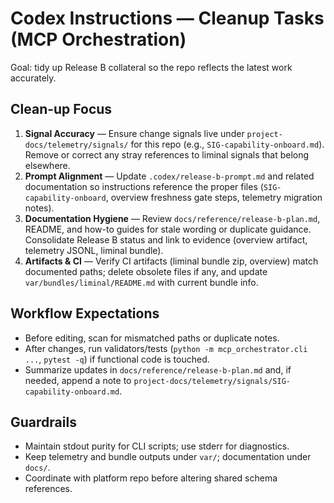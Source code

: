 # Codex Instructions — Cleanup Tasks (MCP Orchestration)

Goal: tidy up Release B collateral so the repo reflects the latest work accurately.

## Clean-up Focus
1. **Signal Accuracy** — Ensure change signals live under `project-docs/telemetry/signals/` for this repo (e.g., `SIG-capability-onboard.md`). Remove or correct any stray references to liminal signals that belong elsewhere.
2. **Prompt Alignment** — Update `.codex/release-b-prompt.md` and related documentation so instructions reference the proper files (`SIG-capability-onboard`, overview freshness gate steps, telemetry migration notes).
3. **Documentation Hygiene** — Review `docs/reference/release-b-plan.md`, README, and how-to guides for stale wording or duplicate guidance. Consolidate Release B status and link to evidence (overview artifact, telemetry JSONL, liminal bundle).
4. **Artifacts & CI** — Verify CI artifacts (liminal bundle zip, overview) match documented paths; delete obsolete files if any, and update `var/bundles/liminal/README.md` with current bundle info.

## Workflow Expectations
- Before editing, scan for mismatched paths or duplicate notes.
- After changes, run validators/tests (`python -m mcp_orchestrator.cli ...`, `pytest -q`) if functional code is touched.
- Summarize updates in `docs/reference/release-b-plan.md` and, if needed, append a note to `project-docs/telemetry/signals/SIG-capability-onboard.md`.

## Guardrails
- Maintain stdout purity for CLI scripts; use stderr for diagnostics.
- Keep telemetry and bundle outputs under `var/`; documentation under `docs/`.
- Coordinate with platform repo before altering shared schema references.
